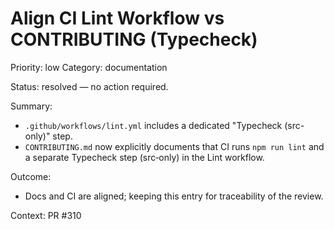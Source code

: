 # Align CI Lint Workflow vs CONTRIBUTING (Typecheck)

Priority: low
Category: documentation

Status: resolved — no action required.

Summary:
- `.github/workflows/lint.yml` includes a dedicated "Typecheck (src-only)" step.
- `CONTRIBUTING.md` now explicitly documents that CI runs `npm run lint` and a separate Typecheck step (src‑only) in the Lint workflow.

Outcome:
- Docs and CI are aligned; keeping this entry for traceability of the review.

Context: PR #310
